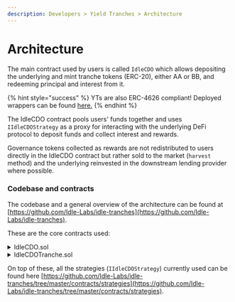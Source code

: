 ```yaml
---
description: Developers > Yield Tranches > Architecture
---
```


# Architecture

The main contract used by users is called `IdleCDO` which allows depositing the underlying and mint tranche tokens (ERC-20), either AA or BB, and redeeming principal and interest from it.

{% hint style="success" %}
YTs are also ERC-4626 compliant! Deployed wrappers can be found [here.](deployed-contracts/#erc-4626-wrappers-for-tranche-tokens)
{% endhint %}

The IdleCDO contract pools users' funds together and uses `IIdleCDOStrategy` as a proxy for interacting with the underlying DeFi protocol to deposit funds and collect interest and rewards.

Governance tokens collected as rewards are not redistributed to users directly in the IdleCDO contract but rather sold to the market (`harvest` method) and the underlying reinvested in the downstream lending provider where possible.

### Codebase and contracts

The codebase and a general overview of the architecture can be found at [https://github.com/Idle-Labs/idle-tranches](https://github.com/Idle-Labs/idle-tranches).

These are the core contracts used:

<details>

<summary>IdleCDO.sol</summary>

A contract that holds all the user pooled assets (both underlying, e.g. DAI, and interest-bearing tokens, e.g. _idleDAI_) and is an entry point for the user to mint tranche tokens and burn them to redeem principal and interest.&#x20;

When users deposit into the CDO they will:&#x20;

* update the global accounting of the system (i.e. split accrued rewards)
* mint their chosen tranche tokens.&#x20;

Funds won't get put in lending right away.&#x20;

The `harvest` method will be called periodically to put new deposits in lending, get fees and update the accounting.&#x20;

During the harvest call, some predefined rewards will be sold into the market (via Uniswap) and released linearly over _x_ (currently set a 1500) blocks, to increase the value of all tranche holders. \
On redeem, users will burn their tranche tokens and get underlying using a checkpointed price (set at last harvest to avoid potential theft of interest, updated when dumping governance tokens to increase the tranche price).

</details>

<details>

<summary>IdleCDOTranche.sol</summary>

ERC-20 representing a specific (either AA or BB) tranche token. Only IdleCDO contract can mint and burn tranche tokens.

</details>

On top of these, all the strategies (`IIdleCDOStrategy`) currently used can be found here [https://github.com/Idle-Labs/idle-tranches/tree/master/contracts/strategies](https://github.com/Idle-Labs/idle-tranches/tree/master/contracts/strategies).
